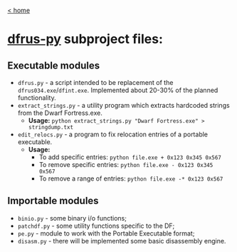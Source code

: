 [< home](https://bitbucket.org/dfint/dfint-docs/wiki/Home)

# [dfrus-py](https://bitbucket.org/dfint/dfrus-py/src) subproject files:

## Executable modules
* `dfrus.py` - a script intended to be replacement of the `dfrus034.exe`/`dfint.exe`. Implemented about 20-30% of the planned functionality.
* `extract_strings.py` - a utility program which extracts hardcoded strings from the Dwarf Fortress.exe.
    * **Usage:** `python extract_strings.py "Dwarf Fortress.exe" > stringdump.txt`
* `edit_relocs.py` - a program to fix relocation entries of a portable executable.
    * **Usage:**
        * To add specific entries: `python file.exe + 0x123 0x345 0x567`
        * To remove specific entries: `python file.exe - 0x123 0x345 0x567`
        * To remove a range of entries: `python file.exe -* 0x123 0x567`

## Importable modules

* `binio.py` - some binary i/o functions;
* `patchdf.py` - some utility functions specific to the DF;
* `pe.py` - module to work with the Portable Executable format;
* `disasm.py` - there will be implemented some basic disassembly engine.